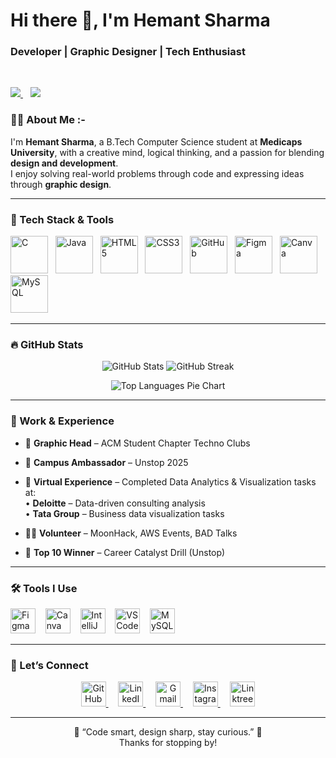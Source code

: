 # Hi there 👋, I'm Hemant Sharma
<h3 >Developer | Graphic Designer | Tech Enthusiast </h3><br/>

<p>
  <a href="https://github.com/hemant2871" target="_blank">
    <img src="https://img.shields.io/github/followers/hemant2871?label=GitHub&style=social" />
  </a>
  &nbsp;&nbsp;
  <a href="http://www.linkedin.com/in/hemant-sharma-3135b4290" target="_blank">
    <img src="https://img.shields.io/badge/LinkedIn-Hemant%20Sharma-blue?logo=linkedin&style=flat-square" />
  </a>
</p>


### 👨‍💻 About Me :-

I'm **Hemant Sharma**, a B.Tech Computer Science student at **Medicaps University**, with a creative mind, logical thinking, and a passion for blending **design and development**.  
I enjoy solving real-world problems through code and expressing ideas through **graphic design**.

---
### 🚀 Tech Stack & Tools

<p >
  <img src="https://cdn.jsdelivr.net/gh/devicons/devicon/icons/c/c-original.svg" alt="C" width="60" />&nbsp;&nbsp;
  <img src="https://cdn.jsdelivr.net/gh/devicons/devicon/icons/java/java-original.svg" alt="Java" width="60" />&nbsp;&nbsp;
  <img src="https://cdn.jsdelivr.net/gh/devicons/devicon/icons/html5/html5-original.svg" alt="HTML5" width="60" />&nbsp;&nbsp;
  <img src="https://cdn.jsdelivr.net/gh/devicons/devicon/icons/css3/css3-original.svg" alt="CSS3" width="60" />&nbsp;&nbsp;
  <img src="https://cdn.jsdelivr.net/gh/devicons/devicon/icons/github/github-original.svg" alt="GitHub" width="60" />&nbsp;&nbsp;
  <img src="https://cdn.jsdelivr.net/gh/devicons/devicon/icons/figma/figma-original.svg" alt="Figma" width="60" />&nbsp;&nbsp;
  <img src="https://cdn.jsdelivr.net/gh/devicons/devicon/icons/canva/canva-original.svg" alt="Canva" width="60" />&nbsp;&nbsp;
  <img src="https://cdn.jsdelivr.net/gh/devicons/devicon/icons/mysql/mysql-original.svg" alt="MySQL" width="60" />&nbsp;&nbsp;
</p>



---
### 🔥 GitHub Stats

<p align="center">
  <img src="https://github-readme-stats.vercel.app/api?username=hemant2871&show_icons=true&theme=tokyonight" alt="GitHub Stats" />
  <img src="https://github-readme-streak-stats.herokuapp.com/?user=hemant2871&theme=tokyonight" alt="GitHub Streak" />
</p>
<p align="center">
  <img src="https://github-readme-stats.vercel.app/api/top-langs/?username=hemant2871&layout=pie&theme=radical" alt="Top Languages Pie Chart" />
</p>

---

### 🧠 Work & Experience

- 🎨 **Graphic Head** –
   ACM Student Chapter Techno Clubs  
- 💼 **Campus Ambassador** – Unstop 2025  
- 🧾 **Virtual Experience** – Completed Data Analytics & Visualization tasks at:  
  • **Deloitte** – Data-driven consulting analysis  
  • **Tata Group** – Business data visualization tasks

- 👨‍💻 **Volunteer** – MoonHack, AWS Events, BAD Talks  
- 🥇 **Top 10 Winner** – Career Catalyst Drill (Unstop)

---

### 🛠 Tools I Use

<p >
  <!-- Figma -->
  <img src="https://cdn.jsdelivr.net/gh/devicons/devicon/icons/figma/figma-original.svg" alt="Figma" width="40" />
  &nbsp;&nbsp;
  <!-- Canva -->
<img src="https://cdn.jsdelivr.net/gh/devicons/devicon/icons/canva/canva-original.svg" alt="Canva" width="40" />
  &nbsp;&nbsp;
 
  <!-- IntelliJ IDEA -->
  <img src="https://upload.wikimedia.org/wikipedia/commons/9/9c/IntelliJ_IDEA_Icon.svg" alt="IntelliJ" width="40" />
  &nbsp;&nbsp;
  <!-- VS Code -->
  <img src="https://cdn.jsdelivr.net/gh/devicons/devicon/icons/vscode/vscode-original.svg" alt="VS Code" width="40" />
  &nbsp;&nbsp;
  <!-- MySQL Workbench -->
  <img src="https://cdn.jsdelivr.net/gh/devicons/devicon/icons/mysql/mysql-original.svg" alt="MySQL Workbench" width="40" />
  &nbsp;&nbsp;
  

---

### 🤝 Let’s Connect

<p align="center">
  <!-- GitHub -->
  <a href="https://github.com/hemant2871" target="_blank">
    <img src="https://cdn.jsdelivr.net/gh/devicons/devicon/icons/github/github-original.svg" alt="GitHub" width="40" />
  </a>
  &nbsp;&nbsp;&nbsp;
  <!-- LinkedIn -->
  <a href="https://www.linkedin.com/in/hemant-sharma-3135b4290/" target="_blank">
    <img src="https://cdn.jsdelivr.net/gh/devicons/devicon/icons/linkedin/linkedin-original.svg" alt="LinkedIn" width="40" />
  </a>
  &nbsp;&nbsp;&nbsp;
  <!-- Email -->
  <a href="mailto:hemantsharma2871@gmail.com" target="_blank">
    <img src="https://upload.wikimedia.org/wikipedia/commons/4/4e/Gmail_Icon.svg" alt="Gmail" width="40" />
  </a>
  &nbsp;&nbsp;&nbsp;
  <!-- Instagram -->
  <a href="https://www.instagram.com/hemantsharma_2871/" target="_blank">
    <img src="https://cdn-icons-png.flaticon.com/512/174/174855.png" alt="Instagram" width="40" />
  </a>
  &nbsp;&nbsp;&nbsp;
  <!-- Linktree -->
  <a href="https://linktr.ee/hemantsharma22" target="_blank">
    <img src="https://upload.wikimedia.org/wikipedia/commons/9/98/Linktree_logo.svg" alt="Linktree" width="40" />
  </a>
</p>

---

<p align="center">
  🌟 “Code smart, design sharp, stay curious.” 🌟  
  <br/>Thanks for stopping by!
</p>
